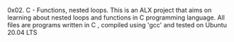 0x02. C - Functions, nested loops.
This is an ALX project that aims on learning about nested loops and functions in C programming language.
All files are programs written in C , compiled using 'gcc'  and tested on Ubuntu 20.04 LTS

